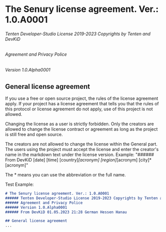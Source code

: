 # The Senury license agreement. Ver.: 1.0.A0001
###### Tenten Developer-Studio License 2019-2023 Copyrights by Tenten and DevKiD 
###### Agreement and Privacy Police
###### Version 1.0.Alpha0001

## General license agreement
If you use a free or open source project, the rules of the license agreement apply. If your project has a license agreement that tells you that the rules of this protocol or license agreement do not apply, use of this project is not allowed.

Changing the license as a user is strictly forbidden.  Only the creators are allowed to change the license contract or agreement as long as the project is still free and open source.

The creators are not allowed to change the license within the General part.  The users using the project must accept the license and enter the creator's name in the markdown text under the license version.  Example: "###### From DevKiD [date] [time] [country]*[acronym] [region]*[acronym] [city]*[acronym]"

The * means you can use the abbreviation or the full name.

Test Example:
```md
# The Senury license agreement. Ver.: 1.0.A0001
###### Tenten Developer-Studio License 2019-2023 Copyrights by Tenten and DevKiD 
###### Agreement and Privacy Police
###### Version 1.0.Alpha0001
###### From DevKiD 01.05.2023 21:28 German Hessen Hanau

## General license agreement
...
```
